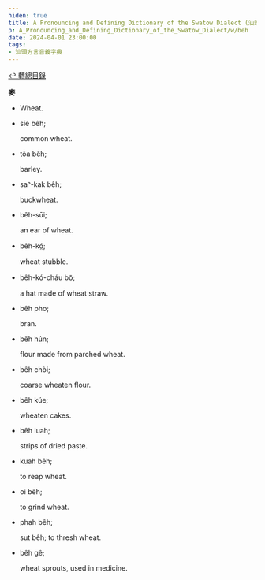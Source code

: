 ```yaml
---
hiden: true
title: A Pronouncing and Defining Dictionary of the Swatow Dialect (汕頭方言音義字典) / beh
p: A_Pronouncing_and_Defining_Dictionary_of_the_Swatow_Dialect/w/beh
date: 2024-04-01 23:00:00
tags: 
- 汕頭方言音義字典
---
```


[↩️ 轉總目錄](/A_Pronouncing_and_Defining_Dictionary_of_the_Swatow_Dialect)


**麥**
- Wheat.

- síe bêh;

  common wheat.

- tōa bêh;

  barley.

- saⁿ-kak bêh;

  buckwheat.

- bêh-sūi;

  an ear of wheat.

- bêh-kó̤;

  wheat stubble.

- bêh-kó̤-cháu bō̤;

  a hat made of wheat straw.

- bêh pho;

  bran.

- bêh hún;

  flour made from parched wheat.

- bêh chòi;

  coarse wheaten flour.

- bêh kúe;

  wheaten cakes.

- bêh luah;

  strips of dried paste.

- kuah bêh;

  to reap wheat.

- oi bêh;

  to grind wheat.

- phah bêh;

  sut bêh; to thresh wheat.

- bêh gê;

  wheat sprouts, used in medicine.